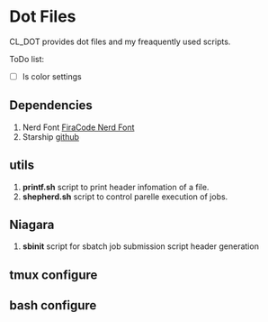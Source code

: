 # Dot Files

CL_DOT provides dot files and my freaquently used scripts.

ToDo list:
- [ ] ls color settings

## Dependencies 
1. Nerd Font [FiraCode Nerd Font](https://www.nerdfonts.com/font-downloads)
2. Starship [github](https://github.com/starship/starship)

## utils

1. **printf.sh** script to print header infomation of a file.
2. **shepherd.sh** script to control parelle execution of jobs.

## Niagara

1. **sbinit** script for sbatch job submission script header generation

## tmux configure



## bash configure
